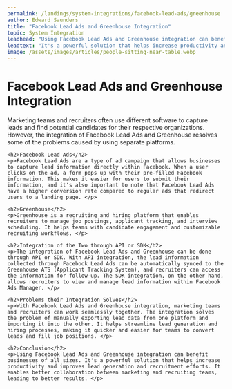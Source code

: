 ```yaml
---
permalink: /landings/system-integrations/facebook-lead-ads/greenhouse
author: Edward Saunders
title: "Facebook Lead Ads and Greenhouse Integration"
topic: System Integration
leadhead: "Using Facebook Lead Ads and Greenhouse integration can benefit businesses of all sizes"
leadtext: "It's a powerful solution that helps increase productivity and improves lead generation and recruitment efforts. It enables better collaboration between marketing and recruiting teams, leading to better results."
image: /assets/images/articles/people-sitting-near-table.webp
---
```

<div class="arttext">	<h1>Facebook Lead Ads and Greenhouse Integration</h1>
	<p>Marketing teams and recruiters often use different software to capture leads and find potential candidates for their respective organizations. However, the integration of Facebook Lead Ads and Greenhouse resolves some of the problems caused by using separate platforms.</p>

	<h2>Facebook Lead Ads</h2>
	<p>Facebook Lead Ads are a type of ad campaign that allows businesses to capture lead information directly within Facebook. When a user clicks on the ad, a form pops up with their pre-filled Facebook information. This makes it easier for users to submit their information, and it's also important to note that Facebook Lead Ads have a higher conversion rate compared to regular ads that redirect users to a landing page. </p>

	<h2>Greenhouse</h2>
	<p>Greenhouse is a recruiting and hiring platform that enables recruiters to manage job postings, applicant tracking, and interview scheduling. It helps teams with candidate engagement and customizable recruiting workflows. </p>

	<h2>Integration of the Two through API or SDK</h2>
	<p>The integration of Facebook Lead Ads and Greenhouse can be done through API or SDK. With API integration, the lead information collected through Facebook Lead Ads can be automatically synced to the Greenhouse ATS (Applicant Tracking System), and recruiters can access the information for follow-up. The SDK integration, on the other hand, allows recruiters to view and manage lead information within Facebook Ads Manager. </p>

	<h2>Problems their Integration Solves</h2>
	<p>With Facebook Lead Ads and Greenhouse integration, marketing teams and recruiters can work seamlessly together. The integration solves the problem of manually exporting lead data from one platform and importing it into the other. It helps streamline lead generation and hiring processes, making it quicker and easier for teams to convert leads and fill job positions. </p>

	<h2>Conclusion</h2>
	<p>Using Facebook Lead Ads and Greenhouse integration can benefit businesses of all sizes. It's a powerful solution that helps increase productivity and improves lead generation and recruitment efforts. It enables better collaboration between marketing and recruiting teams, leading to better results. </p>
</div>